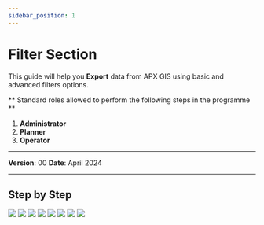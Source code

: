 ```yaml
---
sidebar_position: 1
---
```


# Filter Section

This guide will help you **Export** data from APX GIS using basic and advanced filters options.

** Standard roles allowed to perform the following steps in the programme **

1.	**Administrator**
2.	**Planner**
3.	**Operator**

------------

**Version**: 00
**Date**: April 2024

------------
## **Step by Step**

![](/img/16.Exports/Filter-1.png)
![](/img/16.Exports/Filter-2.png)
![](/img/16.Exports/Filter-3.png)
![](/img/16.Exports/Filter-4.png)
![](/img/16.Exports/Filter-5.png)
![](/img/16.Exports/Filter-6.png)
![](/img/16.Exports/Filter-7.png)
![](/img/16.Exports/Filter-8.png)